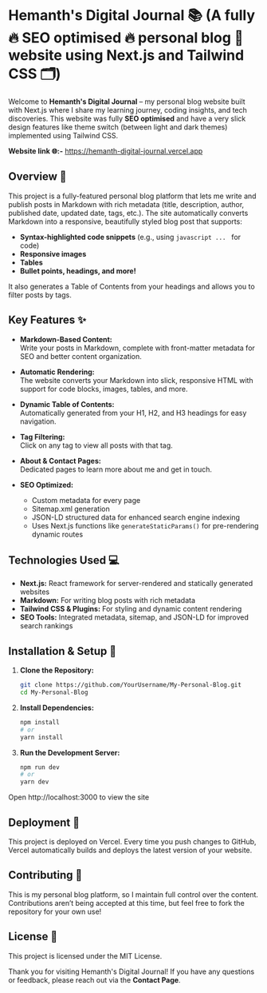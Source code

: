 # Hemanth's Digital Journal 📚 (A fully 🔥 SEO optimised 🔥 personal blog 📝 website using Next.js and Tailwind CSS 🗂️)

Welcome to **Hemanth's Digital Journal** – my personal blog website built with Next.js where I share my learning journey, coding insights, and tech discoveries. This website was fully **SEO optimised** and have a very slick design features like theme switch (between light and dark themes) implemented using Tailwind CSS.

**Website link 🌐:-** https://hemanth-digital-journal.vercel.app

## Overview 🚀

This project is a fully-featured personal blog platform that lets me write and publish posts in Markdown with rich metadata (title, description, author, published date, updated date, tags, etc.). The site automatically converts Markdown into a responsive, beautifully styled blog post that supports:

- **Syntax-highlighted code snippets** (e.g., using ```javascript ... ``` for code)
- **Responsive images**
- **Tables**
- **Bullet points, headings, and more!**

It also generates a Table of Contents from your headings and allows you to filter posts by tags.

## Key Features ✨

- **Markdown-Based Content:**  
  Write your posts in Markdown, complete with front-matter metadata for SEO and better content organization.

- **Automatic Rendering:**  
  The website converts your Markdown into slick, responsive HTML with support for code blocks, images, tables, and more.

- **Dynamic Table of Contents:**  
  Automatically generated from your H1, H2, and H3 headings for easy navigation.

- **Tag Filtering:**  
  Click on any tag to view all posts with that tag.

- **About & Contact Pages:**  
  Dedicated pages to learn more about me and get in touch.

- **SEO Optimized:**  
  - Custom metadata for every page  
  - Sitemap.xml generation  
  - JSON-LD structured data for enhanced search engine indexing  
  - Uses Next.js functions like `generateStaticParams()` for pre-rendering dynamic routes

## Technologies Used 💻

- **Next.js:** React framework for server-rendered and statically generated websites
- **Markdown:** For writing blog posts with rich metadata
- **Tailwind CSS & Plugins:** For styling and dynamic content rendering
- **SEO Tools:** Integrated metadata, sitemap, and JSON-LD for improved search rankings

## Installation & Setup 🔧

1. **Clone the Repository:**

   ```bash
   git clone https://github.com/YourUsername/My-Personal-Blog.git
   cd My-Personal-Blog

2. **Install Dependencies:**

   ```bash
   npm install
   # or
   yarn install

3. **Run the Development Server:**

   ```bash
   npm run dev
   # or
   yarn dev

Open http://localhost:3000 to view the site


## Deployment 🚀
This project is deployed on Vercel. Every time you push changes to GitHub, Vercel automatically builds and deploys the latest version of your website.

## Contributing 🤝
This is my personal blog platform, so I maintain full control over the content. Contributions aren’t being accepted at this time, but feel free to fork the repository for your own use!

## License 📄
This project is licensed under the MIT License.

Thank you for visiting Hemanth's Digital Journal! If you have any questions or feedback, please reach out via the **Contact Page**.
